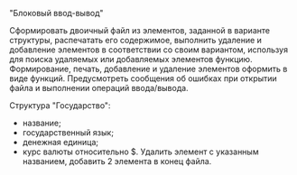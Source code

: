 "Блоковый ввод-вывод"

Сформировать двоичный файл из элементов, заданной в
варианте структуры, распечатать его содержимое, выполнить
удаление и добавление элементов в соответствии со своим
вариантом, используя для поиска удаляемых или добавляемых
элементов функцию. Формирование, печать, добавление и
удаление элементов оформить в виде функций. Предусмотреть
сообщения об ошибках при открытии файла и выполнении
операций ввода/вывода.

Структура "Государство":
- название;
- государственный язык;
- денежная единица;
- курс валюты относительно $.
Удалить элемент с указанным названием, добавить 2
элемента в конец файла.
